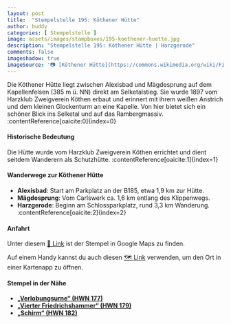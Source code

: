 ```yaml
---
layout: post
title:  "Stempelstelle 195: Köthener Hütte"
author: buddy
categories: [ Stempelstelle ]
image: assets/images/stampboxes/195-koethener-huette.jpg
description: "Stempelstelle 195: Köthener Hütte | Harzgerode"
comments: false
imageshadow: true
imageSource: '📷 [Köthener Hütte](https://commons.wikimedia.org/wiki/File:K%C3%B6thener_H%C3%BCtte.JPG) von F. Hoffmann unter Lizenz [CC BY-SA 3.0](https://creativecommons.org/licenses/by-sa/3.0)'
---
```


Die Köthener Hütte liegt zwischen Alexisbad und Mägdesprung auf dem Kapellenfelsen (385 m ü. NN) direkt am Selketalstieg. Sie wurde 1897 vom Harzklub Zweigverein Köthen erbaut und erinnert mit ihrem weißen Anstrich und dem kleinen Glockenturm an eine Kapelle. Von hier bietet sich ein schöner Blick ins Selketal und auf das Rambergmassiv. :contentReference[oaicite:0]{index=0}

#### Historische Bedeutung

Die Hütte wurde vom Harzklub Zweigverein Köthen errichtet und dient seitdem Wanderern als Schutzhütte. :contentReference[oaicite:1]{index=1}

#### Wanderwege zur Köthener Hütte

- **Alexisbad**: Start am Parkplatz an der B185, etwa 1,9 km zur Hütte.
- **Mägdesprung**: Vom Carlswerk ca. 1,6 km entlang des Klippenwegs.
- **Harzgerode**: Beginn am Schlossparkplatz, rund 3,3 km Wanderung. :contentReference[oaicite:2]{index=2}

#### Anfahrt

Unter diesem [📍 Link](https://www.google.com/maps/dir/?api=1&origin=&destination=51.6609%2C%2011.12627) ist der Stempel in Google Maps zu finden.

<div class="android-only">
  Auf einem Handy kannst du auch diesen 
  <a href="geo:51.6609,11.12627">🗺️ Link</a> 
  verwenden, um den Ort in einer Kartenapp zu öffnen.
  <p></p>
</div>

#### Stempel in der Nähe

- [**„Verlobungsurne“ (HWN 177)**](/stempelstelle-177-verlobungsurne)
- [**„Vierter Friedrichshammer“ (HWN 179)**](/stempelstelle-179-vierter-friedrichshammer)
- [**„Schirm“ (HWN 182)**](/stempelstelle-182-schirm)
